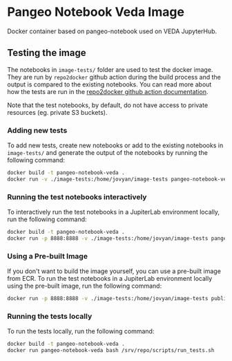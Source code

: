 # Pangeo Notebook Veda Image

Docker container based on pangeo-notebook used on VEDA JupyterHub.

## Testing the image

The notebooks in `image-tests/` folder are used to test the docker image. They are run by `repo2docker` github action during the build process and the output is compared to the existing notebooks. You can read more about how the tests are run in the [repo2docker github action documentation](https://github.com/jupyterhub/repo2docker-action?tab=readme-ov-file#testing-the-built-image).

Note that the test notebooks, by default, do not have access to private resources (eg. private S3 buckets).

### Adding new tests

To add new tests, create new notebooks or add to the existing notebooks in `image-tests/` and generate the output of the notebooks by running the following command:

```bash
docker build -t pangeo-notebook-veda .
docker run -v ./image-tests:/home/jovyan/image-tests pangeo-notebook-veda jupyter nbconvert --to notebook --inplace --execute image-tests/*.ipynb
```

### Running the test notebooks interactively

To interactively run the test notebooks in a JupiterLab environment locally, run the following command:

```bash
docker build -t pangeo-notebook-veda .
docker run -p 8888:8888 -v ./image-tests:/home/jovyan/image-tests pangeo-notebook-veda jupyter lab --ip 0.0.0.0
```

### Using a Pre-built Image

If you don't want to build the image yourself, you can use a pre-built image from ECR. To run the test notebooks in a JupiterLab environment locally using the pre-built image, run the following command:

```bash
docker run -p 8888:8888 -v ./image-tests:/home/jovyan/image-tests public.ecr.aws/nasa-veda/pangeo-notebook-veda-image:latest jupyter lab --ip 0.0.0.0
```

### Running the tests locally

To run the tests locally, run the following command:

```bash
docker build -t pangeo-notebook-veda .
docker run pangeo-notebook-veda bash /srv/repo/scripts/run_tests.sh
```


